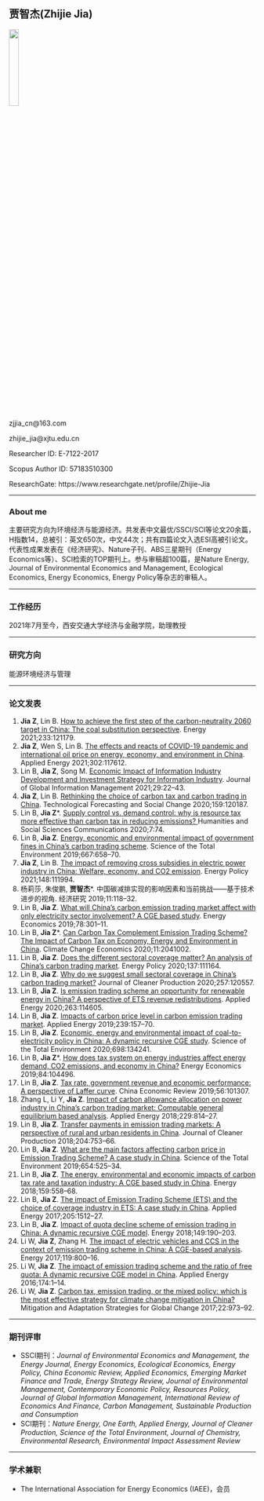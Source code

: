 
## 贾智杰(Zhijie Jia)
<!--20%-->
<div align=left>
<img src="https://avatars.githubusercontent.com/u/91136898?s=400&u=dc18d7e52c902786991b15748b8c4e4ff2ba5006&v=4" width="20%" >
</div>

<p align="left">zjjia_cn@163.com</p>
<p align="left">zhijie_jia@xjtu.edu.cn</p>
<p align="left">Researcher ID: E-7122-2017</p>
<p align="left">Scopus Author ID: 57183510300</p>
<p align="left">ResearchGate: https://www.researchgate.net/profile/Zhijie-Jia</p>

---
### About me
主要研究方向为环境经济与能源经济。共发表中文最优/SSCI/SCI等论文20余篇，H指数14，总被引：英文650次，中文44次；共有四篇论文入选ESI高被引论文。代表性成果发表在《经济研究》、Nature子刊、ABS三星期刊（Energy Economics等）、SCI检索的TOP期刊上。参与审稿超100篇，是Nature Energy, Journal of Environmental Economics and Management, Ecological Economics, Energy Economics, Energy Policy等杂志的审稿人。

---
### 工作经历
2021年7月至今，西安交通大学经济与金融学院，助理教授

---
### 研究方向
能源环境经济与管理

---
### 论文发表
1. **Jia Z**, Lin B. [How to achieve the first step of the carbon-neutrality 2060 target in China: The coal substitution perspective](https://doi.org/10.1016/j.energy.2021.121179). Energy 2021;233:121179.
2. **Jia Z**, Wen S, Lin B. [The effects and reacts of COVID-19 pandemic and international oil price on energy, economy, and environment in China](https://doi.org/10.1016/j.apenergy.2021.117612). Applied Energy 2021;302:117612. 
3. Lin B, **Jia Z**, Song M. [Economic Impact of Information Industry Development and Investment Strategy for Information Industry](https://doi.org/10.4018/JGIM.2021010102). Journal of Global Information Management 2021;29:22–43.
4. **Jia Z**, Lin B. [Rethinking the choice of carbon tax and carbon trading in China](https://doi.org/10.1016/j.techfore.2020.120187). Technological Forecasting and Social Change 2020;159:120187.
5. Lin B, **Jia Z***. [Supply control vs. demand control: why is resource tax more effective than carbon tax in reducing emissions? ](https://doi.org/10.1057/s41599-020-00569-w) Humanities and Social Sciences Communications 2020;7:74.
6. Lin B, **Jia Z**. [Energy, economic and environmental impact of government fines in China’s carbon trading scheme](https://doi.org/10.1016/j.scitotenv.2019.02.405). Science of the Total Environment 2019;667:658–70.
7. **Jia Z**, Lin B. [The impact of removing cross subsidies in electric power industry in China: Welfare, economy, and CO2 emission](https://doi.org/10.1016/j.enpol.2020.111994). Energy Policy 2021;148:111994.
8. 杨莉莎, 朱俊鹏, **贾智杰***. 中国碳减排实现的影响因素和当前挑战——基于技术进步的视角. 经济研究 2019;11:118–32.
9. Lin B, **Jia Z**. [What will China’s carbon emission trading market affect with only electricity sector involvement? A CGE based study](https://doi.org/10.1016/j.eneco.2018.11.030). Energy Economics 2019;78:301–11.
10. Lin B, **Jia Z***. [Can Carbon Tax Complement Emission Trading Scheme? The Impact of Carbon Tax on Economy, Energy and Environment in China](https://doi.org/10.1142/S201000782041002X). Climate Change Economics 2020;11:2041002.
11. Lin B, **Jia Z**. [Does the different sectoral coverage matter? An analysis of China’s carbon trading market](https://doi.org/10.1016/j.enpol.2019.111164). Energy Policy 2020;137:111164.
12. Lin B, **Jia Z**. [Why do we suggest small sectoral coverage in China’s carbon trading market?](https://doi.org/10.1016/j.jclepro.2020.120557) Journal of Cleaner Production 2020;257:120557.
13. Lin B, **Jia Z**. [Is emission trading scheme an opportunity for renewable energy in China? A perspective of ETS revenue redistributions](https://doi.org/10.1016/j.apenergy.2020.114605). Applied Energy 2020;263:114605.
14. Lin B, **Jia Z**. [Impacts of carbon price level in carbon emission trading market](https://doi.org/10.1016/j.apenergy.2019.01.194). Applied Energy 2019;239:157–70.
15. Lin B, **Jia Z**. [Economic, energy and environmental impact of coal-to-electricity policy in China: A dynamic recursive CGE study](https://doi.org/10.1016/j.scitotenv.2019.134241). Science of the Total Environment 2020;698:134241.
16. Lin B, **Jia Z***. [How does tax system on energy industries affect energy demand, CO2 emissions, and economy in China?](https://doi.org/10.1016/j.eneco.2019.104496) Energy Economics 2019;84:104496. 
17. Lin B, **Jia Z**. [Tax rate, government revenue and economic performance: A perspective of Laffer curve](https://doi.org/10.1016/j.chieco.2019.101307). China Economic Review 2019;56:101307.
18. Zhang L, Li Y, **Jia Z**. [Impact of carbon allowance allocation on power industry in China’s carbon trading market: Computable general equilibrium based analysis](https://doi.org/10.1016/j.apenergy.2018.08.055). Applied Energy 2018;229:814–27.
19. Lin B, **Jia Z**. [Transfer payments in emission trading markets: A perspective of rural and urban residents in China](https://doi.org/10.1016/j.jclepro.2018.09.079). Journal of Cleaner Production 2018;204:753–66.
20. Lin B, **Jia Z**. [What are the main factors affecting carbon price in Emission Trading Scheme? A case study in China](https://doi.org/10.1016/j.scitotenv.2018.11.106). Science of the Total Environment 2019;654:525–34.
21. Lin B, **Jia Z**. [The energy, environmental and economic impacts of carbon tax rate and taxation industry: A CGE based study in China](https://doi.org/10.1016/j.energy.2018.06.167). Energy 2018;159:558–68.
22. Lin B, **Jia Z**. [The impact of Emission Trading Scheme (ETS) and the choice of coverage industry in ETS: A case study in China](https://doi.org/10.1016/j.apenergy.2017.08.098). Applied Energy 2017;205:1512–27.
23. Lin B, **Jia Z**. [Impact of quota decline scheme of emission trading in China: A dynamic recursive CGE model](https://doi.org/10.1016/j.energy.2018.02.039). Energy 2018;149:190–203.
24. Li W, **Jia Z**, Zhang H. [The impact of electric vehicles and CCS in the context of emission trading scheme in China: A CGE-based analysis](https://doi.org/10.1016/j.energy.2016.11.059). Energy 2017;119:800–16. 
25. Li W, **Jia Z**. [The impact of emission trading scheme and the ratio of free quota: A dynamic recursive CGE model in China](https://doi.org/10.1016/j.apenergy.2016.04.086). Applied Energy 2016;174:1–14.
26. Li W, **Jia Z**. [Carbon tax, emission trading, or the mixed policy: which is the most effective strategy for climate change mitigation in China? ](https://doi.org/10.1007/s11027-016-9710-3) Mitigation and Adaptation Strategies for Global Change 2017;22:973–92.

---
### 期刊评审
* SSCI期刊：*Journal of Environmental Economics and Management, the Energy Journal, Energy Economics, Ecological Economics, Energy Policy, China Economic Review, Applied Economics, Emerging Market Finance and Trade, Energy Strategy Review, Journal of Environmental Management, Contemporary Economic Policy, Resources Policy, Journal of Global Information Management, International Review of Economics And Finance, Carbon Management, Sustainable Production and Consumption*
* SCI期刊：*Nature Energy, One Earth, Applied Energy, Journal of Cleaner Production, Science of the Total Environment, Journal of Chemistry, Environmental Research, Environmental Impact Assessment Review*

---
### 学术兼职
* The International Association for Energy Economics (IAEE)，会员

